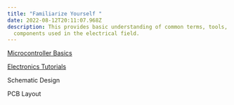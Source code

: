 ```yaml
---
title: "Familiarize Yourself "
date: 2022-08-12T20:11:07.968Z
description: This provides basic understanding of common terms, tools,
  components used in the electrical field.
---
```

[Microcontroller Basics](https://www.codrey.com/learn/microcontroller-basics/)

[Electronics Tutorials](https://www.circuitbread.com/tutorials/series/microcontroller-basics)

Schematic Design

PCB Layout